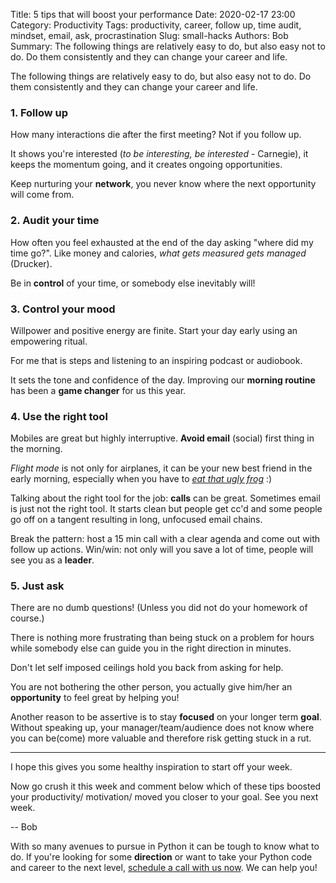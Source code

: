 Title: 5 tips that will boost your performance
Date: 2020-02-17 23:00
Category: Productivity
Tags: productivity, career, follow up, time audit, mindset, email, ask, procrastination
Slug: small-hacks
Authors: Bob
Summary: The following things are relatively easy to do, but also easy not to do. Do them consistently and they can change your career and life.

The following things are relatively easy to do, but also easy not to do. Do them consistently and they can change your career and life.

### 1. Follow up

How many interactions die after the first meeting? Not if you follow up.

It shows you're interested (_to be interesting, be interested_ - Carnegie), it keeps the momentum going, and it creates ongoing opportunities.

Keep nurturing your **network**, you never know where the next opportunity will come from.

### 2. Audit your time

How often you feel exhausted at the end of the day asking "where did my time go?". Like money and calories, _what gets measured gets managed_ (Drucker).

Be in **control** of your time, or somebody else inevitably will! 

### 3. Control your mood

Willpower and positive energy are finite. Start your day early using an empowering ritual.

For me that is steps and listening to an inspiring podcast or audiobook.

It sets the tone and confidence of the day. Improving our **morning routine** has been a **game changer** for us this year.

### 4. Use the right tool

Mobiles are great but highly interruptive. **Avoid email** (social) first thing in the morning.

_Flight mode_ is not only for airplanes, it can be your new best friend in the early morning, especially when you have to _[eat that ugly frog](https://www.amazon.com/Eat-That-Frog-Great-Procrastinating-ebook/dp/B001AFF25W)_ :)

Talking about the right tool for the job: **calls** can be great. Sometimes email is just not the right tool. It starts clean but people get cc'd and some people go off on a tangent resulting in long, unfocused email chains.

Break the pattern: host a 15 min call with a clear agenda and come out with follow up actions. Win/win: not only will you save a lot of time, people will see you as a **leader**.

### 5. Just ask

There are no dumb questions! (Unless you did not do your homework of course.)

There is nothing more frustrating than being stuck on a problem for hours while somebody else can guide you in the right direction in minutes.

Don't let self imposed ceilings hold you back from asking for help.

You are not bothering the other person, you actually give him/her an **opportunity** to feel great by helping you!

Another reason to be assertive is to stay **focused** on your longer term **goal**. Without speaking up, your manager/team/audience does not know where you can be(come) more valuable and therefore risk getting stuck in a rut.

---

I hope this gives you some healthy inspiration to start off your week.

Now go crush it this week and comment below which of these tips boosted your productivity/ motivation/ moved you closer to your goal. See you next week.

-- Bob

<div class="ctaBox">
<p>With so many avenues to pursue in Python it can be tough to know what to do. If you're looking for some <strong>direction</strong> or want to take your Python code and career to the next level, <a href="https://pybit.es/pages/apply.html" target="_blank">schedule a call with us now</a>. We can help you!</p>
</div>
